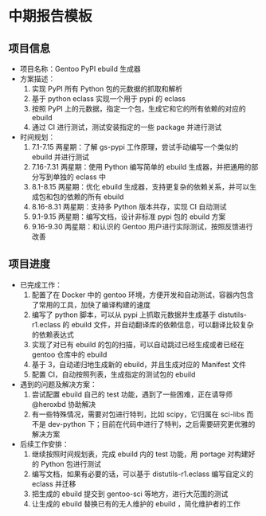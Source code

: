# 中期报告模板

## 项目信息

- 项目名称：Gentoo PyPI ebuild 生成器
- 方案描述：
  1. 实现 PyPI 所有 Python 包的元数据的抓取和解析
  2. 基于 python eclass 实现一个用于 pypi 的 eclass
  3. 按照 PyPI 上的元数据，指定一个包，生成它和它的所有依赖的对应的 ebuild
  4. 通过 CI 进行测试，测试安装指定的一些 package 并进行测试
- 时间规划：
  1. 7.1-7.15 两星期：了解 gs-pypi 工作原理，尝试手动编写一个类似的 ebuild 并进行测试
  2. 7.16-7.31 两星期：使用 Python 编写简单的 ebuild 生成器，并把通用的部分写到单独的 eclass 中
  3. 8.1-8.15 两星期：优化 ebuild 生成器，支持更复杂的依赖关系，并可以生成包和包的依赖的所有 ebuild
  4. 8.16-8.31 两星期：支持多 Python 版本共存，实现 CI 自动测试
  5. 9.1-9.15 两星期：编写文档，设计非标准 pypi 包的 ebuild 方案
  6. 9.16-9.30 两星期：和认识的 Gentoo 用户进行实际测试，按照反馈进行改善

## 项目进度

- 已完成工作：
  1. 配置了在 Docker 中的 gentoo 环境，方便开发和自动测试，容器内包含了常用的工具，加快了编译构建的速度
  2. 编写了 python 脚本，可以从 pypi 上抓取元数据并生成基于 distutils-r1.eclass 的 ebuild 文件，并自动翻译库的依赖信息，可以翻译比较复杂的依赖表达式
  3. 实现了对已有 ebuild 的包的扫描，可以自动跳过已经生成或者已经在 gentoo 仓库中的 ebuild
  4. 基于 3，自动递归地生成新的 ebuild，并且生成对应的 Manifest 文件
  5. 配置 CI，自动按照列表，生成指定的测试包的 ebuild
- 遇到的问题及解决方案：
  1. 尝试配置 ebuild 自己的 test 功能，遇到了一些困难，正在请导师 @heroxbd 协助解决
  2. 有一些特殊情况，需要对包进行特判，比如 scipy，它归属在 sci-libs 而不是 dev-python 下；目前在代码中进行了特判，之后需要研究更优雅的解决方案
- 后续工作安排：
  1. 继续按照时间规划表，完成 ebuild 内的 test 功能，用 portage 对构建好的 Python 包进行测试
  2. 编写文档，如果有必要的话，可以基于 distutils-r1.eclass 编写自定义的 eclass 并迁移
  3. 把生成的 ebuild 提交到 gentoo-sci 等地方，进行大范围的测试
  4. 让生成的 ebuild 替换已有的无人维护的 ebuild ，简化维护者的工作
